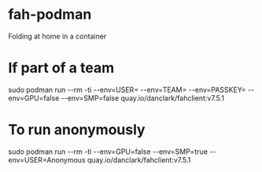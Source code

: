 # fah-podman
Folding at home in a container

# If part of a team
sudo podman run --rm -ti --env=USER= --env=TEAM= --env=PASSKEY=  --env=GPU=false --env=SMP=false quay.io/danclark/fahclient:v7.5.1

# To run anonymously
sudo podman run --rm -ti --env=GPU=false --env=SMP=true --env=USER=Anonymous quay.io/danclark/fahclient:v7.5.1

